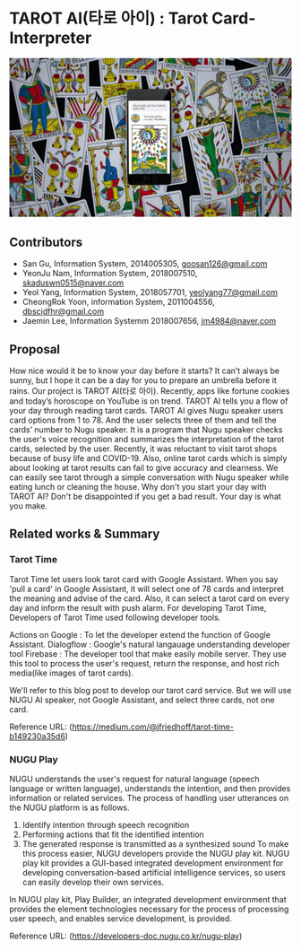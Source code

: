 # TAROT AI(타로 아이) : Tarot Card-Interpreter

![image](https://github.com/Ediwna/TAROT-AI/blob/main/tarotcard1.jpg?raw=true)

## Contributors
- San Gu, Information System, 2014005305, goosan126@gmail.com
- YeonJu Nam, Information System, 2018007510, skaduswn0515@naver.com
- Yeol Yang, Information System, 2018057701, yeolyang77@gmail.com
- CheongRok Yoon, information System, 2011004556, dbscjdfhr@gmail.com
- Jaemin Lee, Information Systemm 2018007656, jm4984@naver.com

## Proposal
How nice would it be to know your day before it starts? It can’t always be sunny, but I hope it can be a day for you to prepare an umbrella before it rains. Our project is TAROT AI(타로 아이). Recently, apps like fortune cookies and today’s horoscope on YouTube is on trend. TAROT AI tells you a flow of your day through reading tarot cards. TAROT AI gives Nugu speaker users card options from 1 to 78. And the user selects three of them and tell the cards’ number to Nugu speaker. It is a program that Nugu speaker checks the user's voice recognition and summarizes the interpretation of the tarot cards, selected by the user. Recently, it was reluctant to visit tarot shops because of busy life and COVID-19. Also, online tarot cards which is simply about looking at tarot results can fail to give accuracy and clearness. We can easily see tarot through a simple conversation with Nugu speaker while eating lunch or cleaning the house. Why don't you start your day with TAROT AI? Don't be disappointed if you get a bad result. Your day is what you make.

## Related works & Summary
### Tarot Time

 Tarot Time let users look tarot card with Google Assistant. When you say 'pull a card' in Google Assistant, it will select one of 78 cards and interpret the meaning and advise of the card. Also, it can select a tarot card on every day and inform the result with push alarm.
 For developing Tarot Time, Developers of Tarot Time used following developer tools.

Actions on Google : To let the developer extend the function of Google Assistant.
Dialogflow : Google's natural langauage understanding developer tool
Firebase : The developer tool that make easily mobile server. They use this tool to process the user's request, return the response, and host rich media(like images of tarot cards).

We'll refer to this blog post to develop our tarot card service. But we will use NUGU AI speaker, not Google Assistant, and select three cards, not one card.

Reference URL: (https://medium.com/@jfriedhoff/tarot-time-b149230a35d6)

### NUGU Play

NUGU understands the user's request for natural language (speech language or written language), understands the intention, and then provides information or related services.
The process of handling user utterances on the NUGU platform is as follows.
1. Identify intention through speech recognition
2. Performing actions that fit the identified intention
3. The generated response is transmitted as a synthesized sound
To make this process easier, NUGU developers provide the NUGU play kit.
NUGU play kit provides a GUI-based integrated development environment for developing conversation-based artificial intelligence services, so users can easily develop their own services.

In NUGU play kit, Play Builder, an integrated development environment that provides the element technologies necessary for the process of processing user speech, and enables service development, is provided.

Reference URL: (https://developers-doc.nugu.co.kr/nugu-play)
